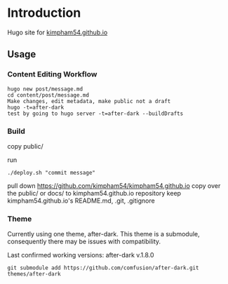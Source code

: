 # Introduction

Hugo site for [kimpham54.github.io](http://kimpham54.github.io/)

## Usage

### Content Editing Workflow

```
hugo new post/message.md
cd content/post/message.md
Make changes, edit metadata, make public not a draft
hugo -t=after-dark
test by going to hugo server -t=after-dark --buildDrafts
```

### Build

copy public/

run

```
./deploy.sh "commit message"
```
pull down https://github.com/kimpham54/kimpham54.github.io
copy over the public/ or docs/ to kimpham54.github.io repository
keep kimpham54.github.io's README.md, .git, .gitignore


### Theme

Currently using one theme, after-dark. This theme is a submodule, consequently there may be issues with compatibility.

Last confirmed working versions:
after-dark v.1.8.0

```
git submodule add https://github.com/comfusion/after-dark.git themes/after-dark
```
